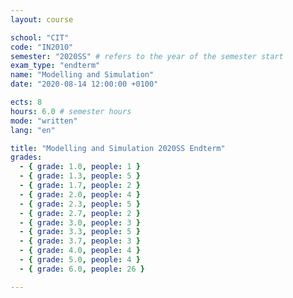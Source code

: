 ```yaml
---
layout: course

school: "CIT"
code: "IN2010"
semester: "2020SS" # refers to the year of the semester start
exam_type: "endterm"
name: "Modelling and Simulation"
date: "2020-08-14 12:00:00 +0100"

ects: 8
hours: 6.0 # semester hours
mode: "written"
lang: "en"

title: "Modelling and Simulation 2020SS Endterm"
grades:
  - { grade: 1.0, people: 1 }
  - { grade: 1.3, people: 5 }
  - { grade: 1.7, people: 2 }
  - { grade: 2.0, people: 4 }
  - { grade: 2.3, people: 5 }
  - { grade: 2.7, people: 2 }
  - { grade: 3.0, people: 3 }
  - { grade: 3.3, people: 5 }
  - { grade: 3.7, people: 3 }
  - { grade: 4.0, people: 4 }
  - { grade: 5.0, people: 4 }
  - { grade: 6.0, people: 26 }

---
```



